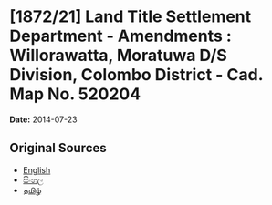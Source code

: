 # [1872/21] Land Title Settlement Department - Amendments : Willorawatta, Moratuwa D/S Division, Colombo District - Cad. Map No. 520204

**Date:** 2014-07-23

## Original Sources

- [English](https://documents.gov.lk/view/extra-gazettes/2014/7/1872-21_E.pdf)
- [සිංහල](https://documents.gov.lk/view/extra-gazettes/2014/7/1872-21_S.pdf)
- [தமிழ்](https://documents.gov.lk/view/extra-gazettes/2014/7/1872-21_T.pdf)
